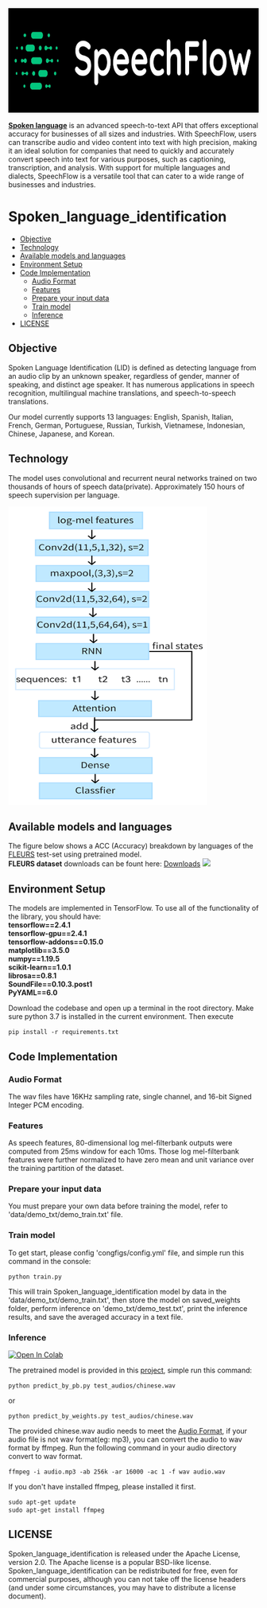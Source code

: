<div align=center><img width='800' height='210' src='https://github.com/SpeechFlow-io/Spoken_language_identification/blob/main/speechflow.jpg'></div>

[**Spoken language**](https://speechflow.io/?ref=github) is an advanced speech-to-text API that offers exceptional accuracy for businesses of all sizes and industries. With SpeechFlow, users can transcribe audio and video content into text with high precision, making it an ideal solution for companies that need to quickly and accurately convert speech into text for various purposes, such as captioning, transcription, and analysis. With support for multiple languages and dialects, SpeechFlow is a versatile tool that can cater to a wide range of businesses and industries.

 # Spoken_language_identification 
* [Objective](#objective)
* [Technology](#technology)
* [Available models and languages](#available-models-and-languages)
* [Environment Setup](#environment-setup)
* [Code Implementation](#code-implementation)
   * [Audio Format](#audio-format)
   * [Features](#features)
   * [Prepare your input data](#prepare-your-input-data)
   *  [Train model](#train-model)
   *  [Inference](#inference)
* [ LICENSE](#license)

## Objective 
Spoken Language Identification (LID) is defined as detecting language from an audio clip by an unknown speaker, regardless of gender, manner of speaking, and distinct age speaker. It has numerous applications in speech recognition, multilingual machine translations, and speech-to-speech translations. 

Our model currently supports 13 languages: English, Spanish, Italian, French, German, Portuguese, Russian, Turkish, Vietnamese, Indonesian, Chinese, Japanese, and Korean.

## Technology
The model uses convolutional and recurrent neural networks trained on two thousands of hours of speech data(private). Approximately 150 hours of speech supervision per language.

<img width='400' height='600' src='https://github.com/SpeechFlow-io/Spoken_language_identification/blob/main/network.png'><br/>

## Available models and languages
 The figure below shows a ACC (Accuracy) breakdown by languages of the [FLEURS](https://arxiv.org/pdf/2205.12446.pdf) test-set using pretrained model.</br>
**FLEURS dataset** downloads can be fount here: [Downloads](https://www.tensorflow.org/datasets/catalog/xtreme_s#xtreme_sfleurstr_tr)
![](https://github.com/zhong-ying-china/Multi-Spoken-language-recognition/blob/main/fleurs.jpg)
     
## Environment Setup
The models are implemented in TensorFlow.
To use all of the functionality of the library, you should have:</br>
**tensorflow==2.4.1</br>
tensorflow-gpu==2.4.1</br>
tensorflow-addons==0.15.0</br>
matplotlib==3.5.0</br>
numpy==1.19.5</br>
scikit-learn==1.0.1</br>
librosa==0.8.1</br>
SoundFile==0.10.3.post1</br>
PyYAML==6.0**</br>

Download the codebase and open up a terminal in the root directory. Make sure python 3.7 is installed in the current environment. Then execute
```
pip install -r requirements.txt
```

## Code Implementation
### **Audio Format** 
The wav files have 16KHz sampling rate, single channel, and 16-bit Signed Integer PCM encoding.

### **Features** 
As speech features, 80-dimensional log mel-filterbank outputs were computed from 25ms window for each 10ms. Those log mel-filterbank features were further normalized to have zero mean and unit variance over the training partition of the dataset.

### **Prepare your input data**
You must prepare your own data before training the model, refer to 'data/demo_txt/demo_train.txt' file.

### **Train model**
To get start, please config 'congfigs/config.yml' file,  and simple run this command in the console:

```
python train.py
```
This will train Spoken_language_identification model by data in the 'data/demo_txt/demo_train.txt', then store the model on saved_weights folder, perform inference on 'demo_txt/demo_test.txt', print the inference results, and save the averaged accuracy in a text file.
### **Inference**
[![ Open In Colab](https://colab.research.google.com/assets/colab-badge.svg)](https://colab.research.google.com/drive/16-Nre8aDvn0wN2dsgGa3xUsZ7S61e1h8#scrollTo=Is60zUMuPqSi)

The pretrained model is provided in this [project](https://github.com/SpeechFlow-io/Spoken_language_identification/tree/main/saved_weights/20230228-084356), simple run this command:
```
python predict_by_pb.py test_audios/chinese.wav
```
or
```
python predict_by_weights.py test_audios/chinese.wav
```

The provided chinese.wav audio needs to meet the [Audio Format](#audio-format), if your audio file is not wav format(eg: mp3), you can convert the audio to wav format by ffmpeg. Run the following command in your audio directory convert  to wav format.
```
ffmpeg -i audio.mp3 -ab 256k -ar 16000 -ac 1 -f wav audio.wav
```
If you don't have installed ffmpeg, please installed it first.
```
sudo apt-get update
sudo apt-get install ffmpeg
```
## LICENSE
Spoken_language_identification is released under the Apache License, version 2.0. The Apache license is a popular BSD-like license. Spoken_language_identification can be redistributed for free, even for commercial purposes, although you can not take off the license headers (and under some circumstances, you may have to distribute a license document).
